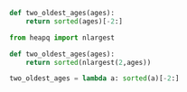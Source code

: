 ```python
def two_oldest_ages(ages):
    return sorted(ages)[-2:]
```

```python
from heapq import nlargest

def two_oldest_ages(ages):
    return sorted(nlargest(2,ages))
```

```python
two_oldest_ages = lambda a: sorted(a)[-2:]
```